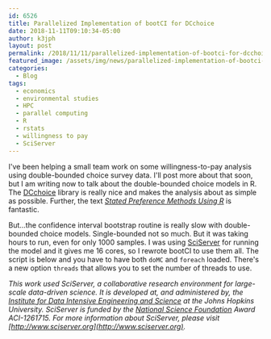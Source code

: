 ```yaml
---
id: 6526
title: Parallelized Implementation of bootCI for DCchoice
date: 2018-11-11T09:10:34-05:00
author: k3jph
layout: post
permalink: /2018/11/11/parallelized-implementation-of-bootci-for-dcchoice/
featured_image: /assets/img/news/parallelized-implementation-of-bootci-for-dcchoice.jpg
categories:
  - Blog
tags:
  - economics
  - environmental studies
  - HPC
  - parallel computing
  - R
  - rstats
  - willingness to pay
  - SciServer
---
```

I've been helping a small team work on some willingness-to-pay
analysis using double-bounded choice survey data. I'll post more
about that soon, but I am writing now to talk about the double-bounded
choice models in R. The
[DCchoice](https://cran.r-project.org/web/packages/DCchoice/index.html)
library is really nice and makes the analysis about as simple as
possible. Further, the text _[Stated Preference Methods Using
R](http://lab.agr.hokudai.ac.jp/spmur/)_ is fantastic.

But...the confidence interval bootstrap routine is really slow with
double-bounded choice models. Single-bounded not so much. But it
was taking hours to run, even for only 1000 samples. I was using
[SciServer](http://www.sciserver.org) for running the model and it
gives me 16 cores, so I rewrote bootCI to use them all. The script
is below and you have to have both `doMC` and `foreach` loaded.
There's a new option `threads` that allows you to set the number
of threads to use.

<script src="https://gist.github.com/howardjp/4e3ebf467f5bce5d944561315f022a90.js"></script>

_This work used SciServer, a collaborative research environment for
large-scale data-driven science. It is developed at, and administered
by, the [Institute for Data Intensive Engineering and
Science](http://idies.jhu.edu/) at the Johns Hopkins University.
SciServer is funded by the [National Science Foundation](https://nsf.gov/)
Award ACI-1261715\. For more information about SciServer, please
visit [http://www.sciserver.org](http://www.sciserver.org)._
